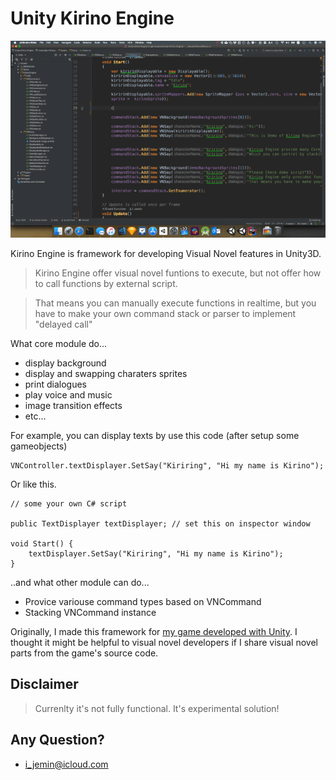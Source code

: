 # Unity Kirino Engine

![demo](image.gif)

Kirino Engine is framework for developing Visual Novel features in Unity3D.

> Kirino Engine offer visual novel funtions to execute, but not offer how to call functions by external script.

> That means you can manually execute functions in realtime, but you have to make your own command stack or parser to implement "delayed call"

What core module do...

- display background
- display and swapping charaters sprites
- print dialogues
- play voice and music
- image transition effects
- etc...

For example, you can display texts by use this code (after setup some gameobjects)

```
VNController.textDisplayer.SetSay("Kiriring", "Hi my name is Kirino");
```

Or like this.

```
// some your own C# script

public TextDisplayer textDisplayer; // set this on inspector window

void Start() {
    textDisplayer.SetSay("Kiriring", "Hi my name is Kirino");
}
```

..and what other module can do...

- Provice variouse command types based on VNCommand
- Stacking VNCommand instance

Originally, I made this framework for [my game developed with Unity](https://play.google.com/store/apps/details?id=com.applemint.deregirl&hl=ko). I thought it might be helpful to visual novel developers if I share visual novel parts from the game's source code.

## Disclaimer
> Currenlty it's not fully functional. It's experimental solution!

## Any Question?
- i_jemin@icloud.com